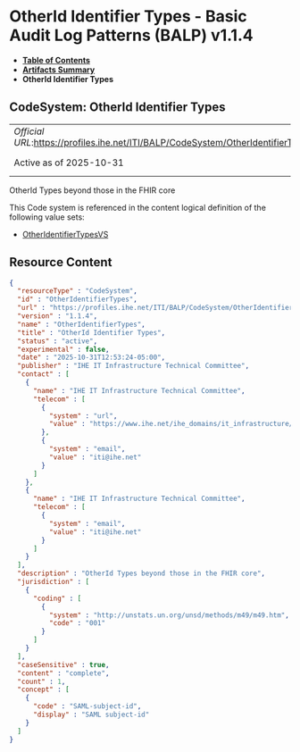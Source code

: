# OtherId Identifier Types - Basic Audit Log Patterns (BALP) v1.1.4

* [**Table of Contents**](toc.md)
* [**Artifacts Summary**](artifacts.md)
* **OtherId Identifier Types**

## CodeSystem: OtherId Identifier Types 

| | |
| :--- | :--- |
| *Official URL*:https://profiles.ihe.net/ITI/BALP/CodeSystem/OtherIdentifierTypes | *Version*:1.1.4 |
| Active as of 2025-10-31 | *Computable Name*:OtherIdentifierTypes |

 
OtherId Types beyond those in the FHIR core 

 This Code system is referenced in the content logical definition of the following value sets: 

* [OtherIdentifierTypesVS](ValueSet-OtherIdentifierTypesVS.md)



## Resource Content

```json
{
  "resourceType" : "CodeSystem",
  "id" : "OtherIdentifierTypes",
  "url" : "https://profiles.ihe.net/ITI/BALP/CodeSystem/OtherIdentifierTypes",
  "version" : "1.1.4",
  "name" : "OtherIdentifierTypes",
  "title" : "OtherId Identifier Types",
  "status" : "active",
  "experimental" : false,
  "date" : "2025-10-31T12:53:24-05:00",
  "publisher" : "IHE IT Infrastructure Technical Committee",
  "contact" : [
    {
      "name" : "IHE IT Infrastructure Technical Committee",
      "telecom" : [
        {
          "system" : "url",
          "value" : "https://www.ihe.net/ihe_domains/it_infrastructure/"
        },
        {
          "system" : "email",
          "value" : "iti@ihe.net"
        }
      ]
    },
    {
      "name" : "IHE IT Infrastructure Technical Committee",
      "telecom" : [
        {
          "system" : "email",
          "value" : "iti@ihe.net"
        }
      ]
    }
  ],
  "description" : "OtherId Types beyond those in the FHIR core",
  "jurisdiction" : [
    {
      "coding" : [
        {
          "system" : "http://unstats.un.org/unsd/methods/m49/m49.htm",
          "code" : "001"
        }
      ]
    }
  ],
  "caseSensitive" : true,
  "content" : "complete",
  "count" : 1,
  "concept" : [
    {
      "code" : "SAML-subject-id",
      "display" : "SAML subject-id"
    }
  ]
}

```
